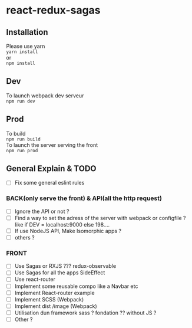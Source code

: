 # react-redux-sagas
## Installation
Please use yarn   
`yarn install`   
or   
`npm install`   
## Dev   
To launch webpack dev serveur   
`npm run dev`   
## Prod
To build   
`npm run build`   
To launch the server serving the front   
`npm run prod`   
## General Explain & TODO
- [ ] Fix some general eslint rules   
### BACK(only serve the front) & API(all the http request)   
- [ ] Ignore the API or not ?  
- [ ] Find a way to set the adress of the server with webpack or configfile ? like if DEV = localhost:9000 else 198....
- [ ] If use NodeJS API, Make Isomorphic apps ?
- [ ] others ?
### FRONT
- [ ] Use Sagas or RXJS ??? redux-observable
- [ ] Use Sagas for all the apps SideEffect
- [ ] Use react-router
- [ ] Implement some reusable compo like a Navbar etc
- [ ] Implement React-router example
- [ ] Implement SCSS (Webpack)
- [ ] Implement dist /image (Webpack)
- [ ] Utilisation dun framework sass ? fondation ?? without JS ?
- [ ] Other ?
